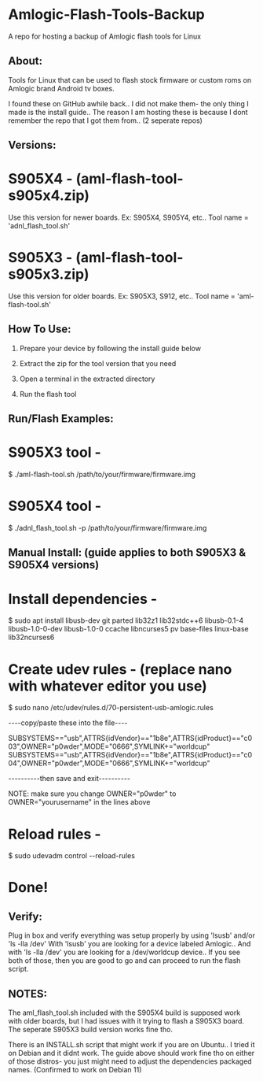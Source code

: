 # Amlogic-Flash-Tools-Backup
A repo for hosting a backup of Amlogic flash tools for Linux


## About:

Tools for Linux that can be used to flash stock firmware or custom roms on Amlogic brand Android tv boxes.

I found these on GitHub awhile back.. I did not make them- the only thing I made is the install guide..
The reason I am hosting these is because I dont remember the repo that I got them from.. (2 seperate repos)


## Versions:

# S905X4 - (aml-flash-tool-s905x4.zip)

Use this version for newer boards. Ex: S905X4, S905Y4, etc.. Tool name = 'adnl_flash_tool.sh'

# S905X3 - (aml-flash-tool-s905x3.zip)

Use this version for older boards. Ex: S905X3, S912, etc.. Tool name = 'aml-flash-tool.sh'


## How To Use:

1) Prepare your device by following the install guide below
 
2) Extract the zip for the tool version that you need

3) Open a terminal in the extracted directory

4) Run the flash tool


## Run/Flash Examples: 

# S905X3 tool -

$ ./aml-flash-tool.sh /path/to/your/firmware/firmware.img

# S905X4 tool -

$ ./adnl_flash_tool.sh -p /path/to/your/firmware/firmware.img


## Manual Install: (guide applies to both S905X3 & S905X4 versions)

# Install dependencies -

$ sudo apt install libusb-dev git parted lib32z1 lib32stdc++6 libusb-0.1-4 libusb-1.0-0-dev libusb-1.0-0 ccache libncurses5 pv base-files linux-base lib32ncurses6

# Create udev rules - (replace nano with whatever editor you use)

$ sudo nano /etc/udev/rules.d/70-persistent-usb-amlogic.rules

----copy/paste these into the file----

SUBSYSTEMS=="usb",ATTRS{idVendor}=="1b8e",ATTRS{idProduct}=="c003",OWNER="p0wder",MODE="0666",SYMLINK+="worldcup"
SUBSYSTEMS=="usb",ATTRS{idVendor}=="1b8e",ATTRS{idProduct}=="c004",OWNER="p0wder",MODE="0666",SYMLINK+="worldcup"

----------then save and exit----------

NOTE: make sure you change OWNER="p0wder" to OWNER="yourusername" in the lines above

# Reload rules -

$ sudo udevadm control --reload-rules

# Done!


## Verify:

Plug in box and verify everything was setup properly by using 'lsusb' and/or 'ls -lla /dev'
With 'lsusb' you are looking for a device labeled Amlogic..
And with 'ls -lla /dev' you are looking for a /dev/worldcup device..
If you see both of those, then you are good to go and can proceed to run the flash script.


## NOTES:

The aml_flash_tool.sh included with the S905X4 build is supposed work with older boards, but I had issues with it trying to flash a S905X3 board. The seperate S905X3 build version works fine tho.

There is an INSTALL.sh script that might work if you are on Ubuntu.. I tried it on Debian and it didnt work. The guide above should work fine tho on either of those distros- you just might need to adjust the dependencies packaged names. (Confirmed to work on Debian 11)
